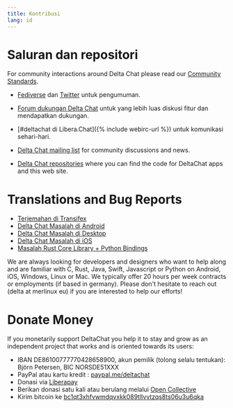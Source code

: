 ```yaml
---
title: Kontribusi
lang: id
---
```


# Saluran dan repositori

For community interactions around Delta Chat please read our [Community Standards](community-standards).

- [Fediverse](https://chaos.social/web/@delta) dan
  [Twitter](https://twitter.com/delta_chat) untuk pengumuman.

- [Forum dukungan Delta Chat](https://support.delta.chat) untuk yang lebih luas
diskusi fitur dan mendapatkan dukungan.

- [#deltachat di Libera.Chat]({% include webirc-url %}) untuk komunikasi sehari-hari.

- [Delta Chat mailing
  list](https://lists.codespeak.net/postorius/lists/delta.codespeak.net/)
  for community discussions and news.

- [Delta Chat repositories](https://github.com/deltachat/) where you can
  find the code for DeltaChat apps and this web site.

# Translations and Bug Reports

- [Terjemahan di Transifex](https://www.transifex.com/delta-chat/public/)
- [Delta Chat Masalah di Android](https://github.com/deltachat/deltachat-android/issues)
- [Delta Chat Masalah di Desktop](https://github.com/deltachat/deltachat-desktop/issues)
- [Delta Chat Masalah di iOS](https://github.com/deltachat/deltachat-ios/issues)
- [Masalah Rust Core Library + Python Bindings](https://github.com/deltachat/deltachat-core-rust/issues)

We are always looking for developers and designers who want to help along and are familiar with
C, Rust, Java, Swift, Javascript or Python on Android, iOS, Windows, Linux or Mac.
We typically offer 20 hours per week contracts or employments (if based in germany).
Please don't hesitate to reach out (delta at merlinux eu) if you are interested to help our efforts!


# Donate Money

If you monetarily support DeltaChat you help it to stay and grow as an independent project that works and is oriented towards its users:

- IBAN DE86100777770428658900, akun pemilik (tolong selalu tentukan): Björn Petersen, BIC NORSDE51XXX
- PayPal atau kartu kredit : [paypal.me/deltachat](https://paypal.me/deltachat/20)
- Donasi via [Liberapay](https://liberapay.com/delta.chat/)
- Berikan donasi satu kali atau berulang melalui [Open Collective](https://opencollective.com/delta-chat/donate)
- Kirim bitcoin ke [bc1qt3xhfvwmdqvxkk089tllvvtzqs8ts06u3u6qka](bitcoin:bc1qt3xhfvwmdqvxkk089tllvvtzqs8ts06u3u6qka)
